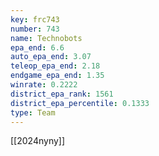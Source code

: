 ```yaml
---
key: frc743
number: 743
name: Technobots
epa_end: 6.6
auto_epa_end: 3.07
teleop_epa_end: 2.18
endgame_epa_end: 1.35
winrate: 0.2222
district_epa_rank: 1561
district_epa_percentile: 0.1333
type: Team
---
```

[[2024nyny]]
